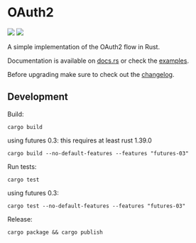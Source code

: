 # OAuth2

<a href="https://crates.io/crates/oauth2"><img src="https://img.shields.io/crates/v/oauth2.svg"></a>
<a href="https://travis-ci.org/ramosbugs/oauth2-rs"><img src="https://travis-ci.org/ramosbugs/oauth2-rs.svg?branch=master"></a>

A simple implementation of the OAuth2 flow in Rust.

Documentation is available on [docs.rs](https://docs.rs/crate/oauth2) or check the [examples](https://github.com/ramosbugs/oauth2-rs/tree/master/examples).

Before upgrading make sure to check out the [changelog](https://github.com/ramosbugs/oauth2-rs/releases).

## Development

Build:

```
cargo build
```

using futures 0.3:
this requires at least rust 1.39.0
```
cargo build --no-default-features --features "futures-03"
```

Run tests:

```
cargo test
```

using futures 0.3:
```
cargo test --no-default-features --features "futures-03"
```

Release:

```
cargo package && cargo publish
```
